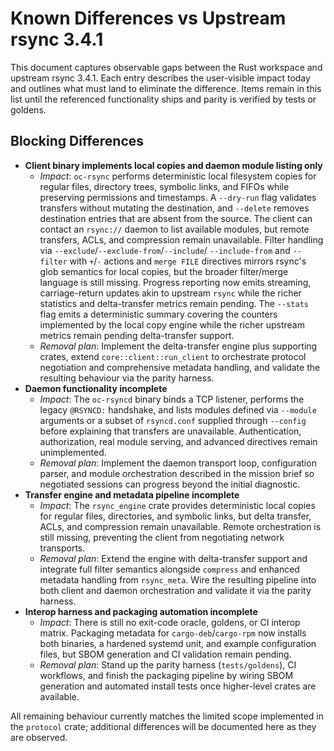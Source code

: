 # Known Differences vs Upstream rsync 3.4.1

This document captures observable gaps between the Rust workspace and upstream
rsync 3.4.1. Each entry describes the user-visible impact today and outlines
what must land to eliminate the difference. Items remain in this list until the
referenced functionality ships and parity is verified by tests or goldens.

## Blocking Differences

- **Client binary implements local copies and daemon module listing only**
  - *Impact*: `oc-rsync` performs deterministic local filesystem copies for
    regular files, directory trees, symbolic links, and FIFOs while preserving
    permissions and timestamps. A `--dry-run` flag validates transfers without
    mutating the destination, and `--delete` removes destination entries that
    are absent from the source. The client can contact an `rsync://` daemon to
    list available modules, but remote transfers, ACLs, and compression remain
    unavailable. Filter handling via `--exclude`/`--exclude-from`/`--include`/
    `--include-from` and `--filter` with `+`/`-` actions and `merge FILE`
    directives mirrors rsync's glob semantics for local copies, but the
    broader filter/merge language is still missing. Progress reporting now
    emits streaming, carriage-return updates akin to upstream `rsync` while the
    richer statistics and delta-transfer metrics remain pending. The `--stats`
    flag emits a deterministic summary covering the counters implemented by the local copy
    engine while the richer upstream metrics remain pending delta-transfer
    support.
  - *Removal plan*: Implement the delta-transfer engine plus supporting crates,
    extend `core::client::run_client` to orchestrate protocol negotiation and
    comprehensive metadata handling, and validate the resulting behaviour via
    the parity harness.
- **Daemon functionality incomplete**
  - *Impact*: The `oc-rsyncd` binary binds a TCP listener, performs the legacy
    `@RSYNCD:` handshake, and lists modules defined via `--module` arguments or
    a subset of `rsyncd.conf` supplied through `--config` before explaining that
    transfers are unavailable. Authentication, authorization, real module
    serving, and advanced directives remain unimplemented.
  - *Removal plan*: Implement the daemon transport loop, configuration parser,
    and module orchestration described in the mission brief so negotiated
    sessions can progress beyond the initial diagnostic.
- **Transfer engine and metadata pipeline incomplete**
  - *Impact*: The `rsync_engine` crate provides deterministic local copies for
    regular files, directories, and symbolic links, but delta transfer,
    ACLs, and compression remain unavailable. Remote
    orchestration is still missing, preventing the client from negotiating
    network transports.
  - *Removal plan*: Extend the engine with delta-transfer support and integrate
    full filter semantics alongside `compress` and enhanced metadata handling
    from `rsync_meta`.
    Wire the resulting pipeline into both client and daemon orchestration and
    validate it via the parity harness.
- **Interop harness and packaging automation incomplete**
  - *Impact*: There is still no exit-code oracle, goldens, or CI interop matrix.
    Packaging metadata for `cargo-deb`/`cargo-rpm` now installs both binaries, a
    hardened systemd unit, and example configuration files, but SBOM generation
    and CI validation remain pending.
  - *Removal plan*: Stand up the parity harness (`tests/goldens`), CI workflows,
    and finish the packaging pipeline by wiring SBOM generation and automated
    install tests once higher-level crates are available.

All remaining behaviour currently matches the limited scope implemented in the
`protocol` crate; additional differences will be documented here as they are
observed.
